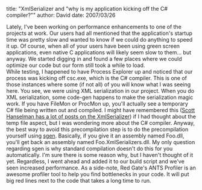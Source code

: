 
title: "XmlSerializer and &quot;why is my application kicking off the C# compiler?&quot;"
author: David
date: 2007/03/26

Lately, I've been working on performance enhancements to one of the projects at work. Our users had all mentioned that the application's startup time was pretty slow and wanted to know if we could do anything to speed it up. Of course, when all of your users have been using green screen applications, even native C applications will likely seem slow to them... but anyway. We started digging in and found a few places where we could optimize our code but our form still took a while to load.  
While testing, I happened to have Process Explorer up and noticed that our process was kicking off csc.exe, which is the C# compiler. 
This is one of those instances where some (if not all) of you will know what I was seeing here. You see, we were using XML serialization in our project. When you do XML serialization, some code-gen happens to make the serialization magic work. If you have FileMon or ProcMon up, you'll actually see a temporary C# file being written out and compiled. I might have remembered this ([Scott Hanselman has a lot of posts on the XmlSerializer](http://www.google.com/search?q=site%3Awww.hanselman.com+xmlserializer)) if I had thought about the temp file aspect, but I was wondering more about the C# compiler. 
Anyway, the best way to avoid this precompilation step is to do the precompilation yourself using [sgen](http://msdn2.microsoft.com/en-us/library/bk3w6240(vs.80).aspx). Basically, if you give it an assembly named Foo.dll, you'll get back an assembly named Foo.XmlSerializers.dll. 
My only question regarding sgen is why standard compilation doesn't do this for you automatically. I'm sure there is some reason why, but I haven't thought of it yet. Regardless, I went ahead and added it to our build script and we've seen increased performance. 
As a side-note, Red Gate's ANTS Profiler is an awesome profiler tool to help you find bottlenecks in your code. It will put big red lines next to the code that takes a long time to run.

